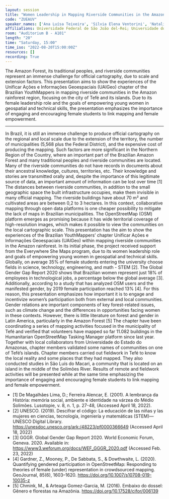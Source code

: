```yaml
---
layout: session
title: "Women Leadership in Mapping Riverside Communities in the Amazon Forest Using OSM"
code: "ZUEAUV"
speaker_names: ['Ana Luísa Teixeira', 'Silvia Elena Ventorini', 'Natalia da Silveira Arruda']
affiliations: Universidade Federal de São João del-Rei; Universidade do Estado do Amazonas; Youthmappers
room: "Auditorium B - A101"
length: "20"
time: "Saturday, 15:00"
time_iso: "2022-08-20T15:00:00Z"
resources: []
recording: True
---
```


The Amazon Forest, its traditional peoples, and riverside communities represent an immense challenge for official cartography, due to scale and extension factors. This presentation aims to show the experiences of the Unificar Ações e Informações Geoespaciais (UAIGeo) chapter of the Brazilian YouthMappers in mapping riverside communities in the Amazon rainforest region, focusing on the city of Tefé and its islands. Due to its female leadership role and the goals of empowering young women in geospatial and technical skills, the presentation emphasizes the importance of engaging and encouraging female students to link mapping and female empowerment.

<hr>

In Brazil, it is still an immense challenge to produce official cartography on the regional and local scale due to the extension of the territory, the number of municipalities (5,568 plus the Federal District), and the expensive cost of producing the mapping. Such factors are more significant in the Northern Region of the Country, where an important part of the Brazilian Amazon Forest and many traditional peoples and riverside communities are located. Many of the riverside communities do not have records in documents about their ancestral knowledge, cultures, territories, etc. Their knowledge and stories are transmitted orally and, despite the importance of this legitimate source of data, an important amount of information can be lost over time [1] The distances between riverside communities, in addition to the small geographic space the built infrastructure occupies, make them invisible in many official mapping. The riverside buildings have about 70 m² and cultivated areas are between 0,2 to 3 hectares. In this context, collaborative mapping through open data platforms is one cheaper possibility to mitigate the lack of maps in Brazilian municipalities. The OpenStreetMap (OSM) platform emerges as promising because it has wide territorial coverage of high-resolution images, which makes it possible to view the communities on the local cartographic scale.
This presentation has the aim to show the experiences of the Brazilian YouthMappers’ chapter Unificar Ações e Informações Geoespaciais (UAIGeo) within mapping riverside communities in the Amazon rainforest. In its initial phase, the project received support from the Everywhere She Maps program, due to its women leadership role and goals of empowering young women in geospatial and technical skills. Globally, on average 35% of female students entering the university choose fields in science, technology, engineering, and math - STEM [2]. The Global Gender Gap Report 2020 shows that Brazilian women represent just 18% of employees in technological jobs, a percentage below the global average [3]. Additionally, according to a study that has analyzed OSM users and the manifested gender, by 2019 female participation reached 13% [4]. For this reason, this presentation emphasizes how important it is to engage and incentivize women’s participation both from external and local communities. Gender relations are important components of key forest-related issues, such as climate change and the differences in opportunities facing women in these contexts. However, there is little literature on forest and gender in Latin America, particularly in the Amazon Forest [5] The chapter have been coordinating a series of mapping activities focused in the municipality of Tefé and verified that volunteers have mapped so far 11.082 buildings in the Humanitarian OpenStreetMap Tasking Manager platform since last year. Together with local collaborators from Universidade do Estado do Amazonas, chapter members validated some names of communities on one of Tefé’s islands. Chapter members carried out fieldwork in Tefé to know the local reality and some places that they had mapped. They also conducted studies in São Luís do Macari, a community that is located on an island in the middle of the Solimões River. Results of remote and fieldwork activities will be presented while at the same time emphasizing the importance of engaging and encouraging female students to link mapping and female empowerment.

* [1] De Magalhães Lima, D.; Ferreira Alencar, E. (2001). A lembrança da História: memória social, ambiente e identidade na várzea do Médio Solimões. Lusotopie, v. 8, n. 1, p. 27-48, (Accessed April 18, 2022).
* [2] UNESCO. (2019). Descifrar el código: La educación de las niñas y las mujeres en ciencias, tecnología, ingeniería y matemáticas (STEM)—UNESCO Digital Library. https://unesdoc.unesco.org/ark:/48223/pf0000366649 (Accessed April 18, 2022)
* [3] GGGR. Global Gender Gap Report 2020. World Economic Forum, Geneva. 2020. Available in: https://www3.weforum.org/docs/WEF_GGGR_2020.pdf (Accessed Feb. 23, 2022)
* [4] Gardner, Z., Mooney, P., De Sabbata, S., &amp; Dowthwaite, L. (2020). Quantifying gendered participation in OpenStreetMap: Responding to theories of female (under) representation in crowdsourced mapping. GeoJournal, 85(6), 1603–1620. https://doi.org/10.1007/s10708-019-10035-z
* [5] Chmink, M., &amp; Arteaga Gomez-Garcia, M. (2016). Embaixo do dossel: Gênero e florestas na Amazônia. https://doi.org/10.17528/cifor/006139


